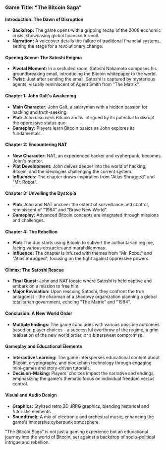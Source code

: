 ### Game Title: "The Bitcoin Saga"

#### Introduction: The Dawn of Disruption
- **Backdrop:** The game opens with a gripping recap of the 2008 economic crisis, showcasing global financial turmoil.
- **Narration:** A voiceover details the failure of traditional financial systems, setting the stage for a revolutionary change.

#### Opening Scene: The Satoshi Enigma
- **Pivotal Moment:** In a secluded room, Satoshi Nakamoto composes his groundbreaking email, introducing the Bitcoin whitepaper to the world.
- **Twist:** Just after sending the email, Satoshi is captured by mysterious agents, visually reminiscent of Agent Smith from "The Matrix".

#### Chapter 1: John Galt's Awakening
- **Main Character:** John Galt, a salaryman with a hidden passion for hacking and truth-seeking.
- **Plot:** John discovers Bitcoin and is intrigued by its potential to disrupt the oppressive status quo.
- **Gameplay:** Players learn Bitcoin basics as John explores its fundamentals.

#### Chapter 2: Encountering NAT
- **New Character:** NAT, an experienced hacker and cypherpunk, becomes John's mentor.
- **Plot Development:** John delves deeper into the world of hacking, Bitcoin, and the ideologies challenging the current system.
- **Influences:** The chapter draws inspiration from "Atlas Shrugged" and "Mr. Robot".

#### Chapter 3: Unveiling the Dystopia
- **Plot:** John and NAT uncover the extent of surveillance and control, reminiscent of "1984" and "Brave New World".
- **Gameplay:** Advanced Bitcoin concepts are integrated through missions and challenges.

#### Chapter 4: The Rebellion
- **Plot:** The duo starts using Bitcoin to subvert the authoritarian regime, facing various obstacles and moral dilemmas.
- **Influence:** The chapter is infused with themes from "Mr. Robot" and "Atlas Shrugged", focusing on the fight against oppressive powers.

#### Climax: The Satoshi Rescue
- **Final Quest:** John and NAT locate where Satoshi is held captive and embark on a mission to free him.
- **Major Revelation:** Upon rescuing Satoshi, they confront the true antagonist - the chairman of a shadowy organization planning a global totalitarian government, echoing "The Matrix" and "1984".

#### Conclusion: A New World Order
- **Multiple Endings:** The game concludes with various possible outcomes based on player choices - a successful overthrow of the regime, a grim realization of the new world order, or a bittersweet compromise.

#### Gameplay and Educational Elements
- **Interactive Learning:** The game intersperses educational content about Bitcoin, cryptography, and blockchain technology through engaging mini-games and story-driven tutorials.
- **Decision-Making:** Players' choices impact the narrative and endings, emphasizing the game's thematic focus on individual freedom versus control.

#### Visual and Audio Design
- **Graphics:** Stylized retro 2D JRPG graphics, blending historical and futuristic elements.
- **Soundtrack:** A mix of electronic and orchestral music, enhancing the game's immersive cyberpunk atmosphere.

"The Bitcoin Saga" is not just a gaming experience but an educational journey into the world of Bitcoin, set against a backdrop of socio-political intrigue and rebellion.